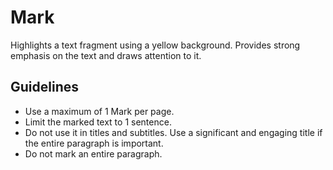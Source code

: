 <!-- @license CC0-1.0 -->

# Mark

Highlights a text fragment using a yellow background.
Provides strong emphasis on the text and draws attention to it.

## Guidelines

- Use a maximum of 1 Mark per page.
- Limit the marked text to 1 sentence.
- Do not use it in titles and subtitles.
  Use a significant and engaging title if the entire paragraph is important.
- Do not mark an entire paragraph.
